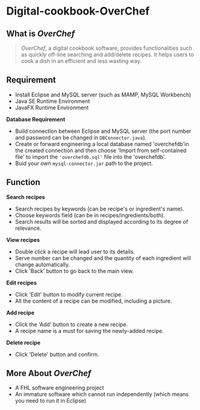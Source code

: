 # Digital-cookbook-OverChef

## What is *OverChef*
>*OverChef*, a digital cookbook software, provides functionalities such as quickly off-line searching and add/delete recipes. It helps users to cook a dish in an efficient and less wasting way.

## Requirement
- Install Eclipse and MySQL server (such as MAMP, MySQL Workbench)
- Java SE Runtime Environment
- JavaFX Runtime Environment<br>

**Database Requirement**
 - Build connection between Eclipse and MySQL server (the port number and password can be changed in `DBConnector.java`).
 - Create or forward engineering a local database named 'overchefdb'in the created connection and then choose 'Import from self-contained file' to import the `'overchefdb.sql'` file into the 'overchefdb'.
 - Buid your own `mysql-connector.jar` path to the project.
 
## Function 
  **Search recipes**
  - Search recipes by keywords (can be recipe's or ingredient's name).
  - Choose keywords field (can be in recipes/ingredients/both).
  - Search results will be sorted and displayed according to its degree of relevance.

  **View recipes** 
  - Double click a recipe will lead user to its details.
  - Serve number can be changed and the quantity of each ingredient will change automatically.
  - Click 'Back' button to go back to the main view.

  **Edit recipes** 
  - Click 'Edit' button to modify current recipe.
  - All the content of a recipe can be modified, including a picture.
  
  **Add recipe** 
  - Click the 'Add' button to create a new recipe.
  - A recipe name is a must for saving the newly-added recipe.
  
  **Delete recipe**
  - Click 'Delete' button and confirm.

## More About *OverChef*
- A FHL software engineering project
- An immature software which cannot run independently (which means you need to run it in Eclipse)
